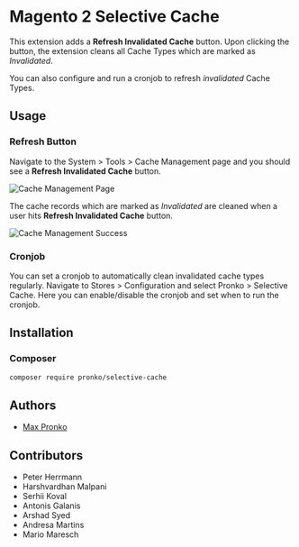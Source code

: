 # Magento 2 Selective Cache

This extension adds a **Refresh Invalidated Cache** button. Upon clicking the button, the extension cleans all Cache Types which are marked as *Invalidated*.

You can also configure and run a cronjob to refresh *invalidated* Cache Types.

## Usage

### Refresh Button
Navigate to the System > Tools > Cache Management page and you should see a **Refresh Invalidated Cache** button.

![Cache Management Page](https://raw.githubusercontent.com/mcspronko/selective-cache/master/docs/cache-management-button.png)

The cache records which are marked as *Invalidated* are cleaned when a user hits **Refresh Invalidated Cache** button.

![Cache Management Success](https://raw.githubusercontent.com/mcspronko/selective-cache/master/docs/cache-management-success.png)

### Cronjob
You can set a cronjob to automatically clean invalidated cache types regularly.
Navigate to Stores > Configuration and select Pronko > Selective Cache.
Here you can enable/disable the cronjob and set when to run the cronjob.

## Installation

### Composer

```bash
composer require pronko/selective-cache
```

## Authors

* [Max Pronko](https://www.maxpronko.com)

## Contributors

* Peter Herrmann
* Harshvardhan Malpani
* Serhii Koval
* Antonis Galanis
* Arshad Syed
* Andresa Martins
* Mario Maresch
